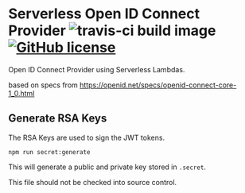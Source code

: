 # Serverless Open ID Connect Provider  ![travis-ci build image](https://travis-ci.org/joelnet/serverless-authentication.svg?branch=master) [![GitHub license](https://img.shields.io/badge/license-MIT-blue.svg)](https://raw.githubusercontent.com/joelnet/serverless-authentication/master/LICENSE)

Open ID Connect Provider using Serverless Lambdas.

based on specs from https://openid.net/specs/openid-connect-core-1_0.html

## Generate RSA Keys

The RSA Keys are used to sign the JWT tokens.

```
npm run secret:generate
```

This will generate a public and private key stored in `.secret`.

This file should not be checked into source control.
